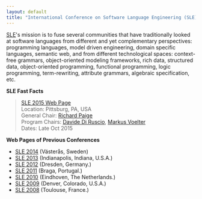 ```yaml
---
layout: default
title: "International Conference on Software Language Engineering (SLE)"
---
```


[SLE](http://www.sleconf.org/)'s mission is to fuse several communities that have traditionally
looked at software languages from different and yet complementary
perspectives: programming languages, model driven engineering, domain
specific languages, semantic web, and from different technological
spaces: context-free grammars, object-oriented modeling frameworks,
rich data, structured data, object-oriented programming, functional
programming, logic programming, term-rewriting, attribute grammars,
algebraic specification, etc.


**SLE Fast Facts**

> [SLE 2015 Web Page](http://www.sleconf.org/2015/)  
> Location: Pittsburg, PA, USA  
> General Chair: [Richard Paige](http://www-users.cs.york.ac.uk/~paige/)  
> Program Chairs: [Davide Di Ruscio](http://www.di.univaq.it/diruscio/), [Markus Voelter](http://www.voelter.de/)  
> Dates:  Late Oct 2015  

**Web Pages of Previous Conferences**  

- [SLE 2014](http://www.sleconf.org/2014) (Västerås, Sweden)
- [SLE 2013](http://www.sleconf.org/2013) (Indianapolis, Indiana, U.S.A.)
- [SLE 2012](http://www.sleconf.org/2012) (Dresden, Germany.)
- [SLE 2011](http://www.sleconf.org/2011) (Braga, Portugal.)
- [SLE 2010](http://www.sleconf.org/2010) (Eindhoven, The Netherlands.)
- [SLE 2009](http://www.sleconf.org/2009) (Denver, Colorado, U.S.A.)
- [SLE 2008](http://www.sleconf.org/2008) (Toulouse, France.)
